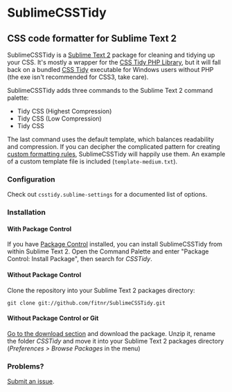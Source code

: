 # SublimeCSSTidy
## CSS code formatter for Sublime Text 2

SublimeCSSTidy is a [Sublime Text 2](http://www.sublimetext.com/2) package for cleaning and tidying up your CSS. It's mostly a wrapper for the [CSS Tidy PHP Library](http://github.com/Cerdic/CSSTidy), but it will fall back on a bundled [CSS Tidy](http://csstidy.sourceforge.net/) executable for Windows users without PHP (the exe isn't recommended for CSS3, take care).

SublimeCSSTidy adds three commands to the Sublime Text 2 command palette:

* Tidy CSS (Highest Compression)
* Tidy CSS (Low Compression)
* Tidy CSS

The last command uses the default template, which balances readability and compression. If you can decipher the complicated pattern for creating [custom formatting rules](http://csstidy.sourceforge.net/templates.php), SublimeCSSTidy will happily use them. An example of a custom template file is included (`template-medium.txt`).

### Configuration
Check out `csstidy.sublime-settings` for a documented list of options.

### Installation

#### With Package Control
If you have [Package Control](http://github.com/wbond/sublime_package_control) installed, you can install SublimeCSSTidy from within Sublime Text 2. Open the Command Palette and enter "Package Control: Install Package", then search for *CSSTidy*.

#### Without Package Control
Clone the repository into your Sublime Text 2 packages directory:

    git clone git://github.com/fitnr/SublimeCSSTidy.git

#### Without Package Control or Git
[Go to the download section](http://github.com/fitnr/SublimeCSSTidy/downloads) and download the package. Unzip it, rename the folder *CSSTidy* and move it into your Sublime Text 2 packages directory (*Preferences > Browse Packages* in the menu)

### Problems?
[Submit an issue](https://github.com/fitnr/SublimeCSSTidy/issues).